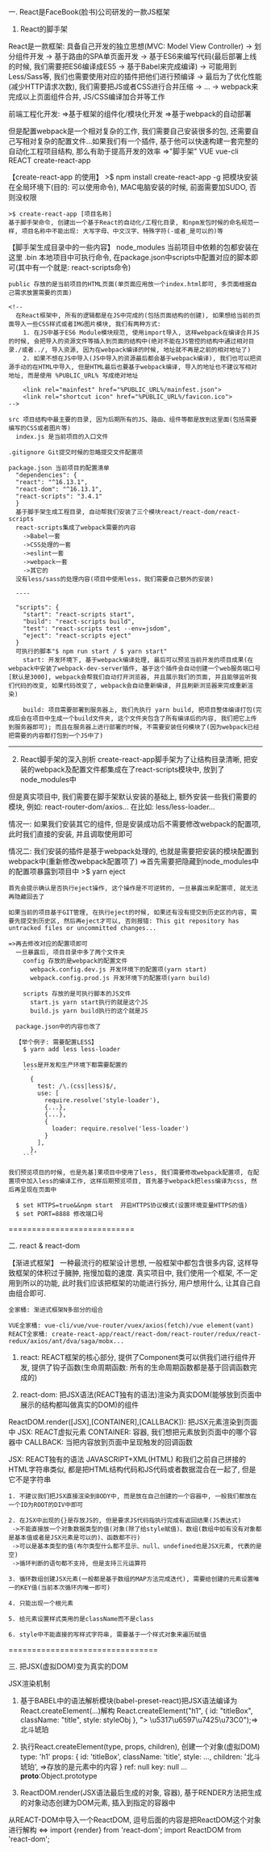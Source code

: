 一. React是FaceBook(脸书)公司研发的一款JS框架

1. React的脚手架

  React是一款框架: 具备自己开发的独立思想(MVC: Model View Controller)
    -> 划分组件开发
    -> 基于路由的SPA单页面开发
    -> 基于ES6来编写代码(最后部署上线的时候, 我们需要把ES6编译成ES5 -> 基于Babel来完成编译)
    -> 可能用到Less/Sass等, 我们也需要使用对应的插件把他们进行预编译
    -> 最后为了优化性能(减少HTTP请求次数), 我们需要把JS或者CSS进行合并压缩
    -> ...
    -> webpack来完成以上页面组件合并, JS/CSS编译加合并等工作

  前端工程化开发:
    =>基于框架的组件化/模块化开发
    =>基于webpack的自动部署

  但是配置webpack是一个相对复杂的工作, 我们需要自己安装很多的包, 还需要自己写相对复杂的配置文件...如果我们有一个插件, 基于他可以快速构建一套完整的自动化工程项目结构, 那么有助于提高开发的效率 =>"脚手架"
  VUE vue-cli
  REACT create-react-app

  【create-react-app 的使用】
    >$ npm install create-react-app -g
    把模块安装在全局环境下(目的: 可以使用命令), MAC电脑安装的时候, 前面需要加SUDO, 否则没权限

    >$ create-react-app [项目名称]
    基于脚手架命令, 创建出一个基于React的自动化/工程化目录, 和npm发包时候的命名规范一样, 项目名称中不能出现: 大写字母、中文汉字、特殊字符(-或者_是可以的)等

  【脚手架生成目录中的一些内容】
    node_modules 当前项目中依赖的包都安装在这里
      .bin 本地项目中可执行命令, 在package.json中scripts中配置对应的脚本即可(其中有一个就是: react-scripts命令)

    public 存放的是当前项目的HTML页面(单页面应用放一个index.html即可, 多页面根据自己需求放置需要的页面)

    <!-- 
      在React框架中, 所有的逻辑都是在JS中完成的(包括页面结构的创建), 如果想给当前的页面导入一些CSS样式或者IMG图片模块, 我们有两种方式: 
        1. 在JS中基于ES6 Module模块规范, 使用import导入, 这样webpack在编译合并JS的时候, 会把导入的资源文件等插入到页面的结构中(绝对不能在JS管控的结构中通过相对目录./或者../, 导入资源, 因为在webpack编译的时候, 地址就不再是之前的相对地址了)
        2. 如果不想在JS中导入(JS中导入的资源最后都会基于webpack编译), 我们也可以把资源手动的在HTML中导入, 但是HTML最后也要基于webpack编译, 导入的地址也不建议写相对地址, 而是使用 %PUBLIC_URL% 写成绝对地址

        <link rel="mainfest" href="%PUBLIC_URL%/mainfest.json">
        <link rel="shortcut icon" href="%PUBLIC_URL%/favicon.ico"> 
    -->

    src 项目结构中最主要的目录, 因为后期所有的JS、路由、组件等都是放到这里面(包括需要编写的CSS或者图片等)
      index.js 是当前项目的入口文件

    .gitignore Git提交时候的忽略提交文件配置项

    package.json 当前项目的配置清单
      "dependencies": {
      "react": "^16.13.1",
      "react-dom": "^16.13.1",
      "react-scripts": "3.4.1"
      }
      基于脚手架生成工程目录, 自动帮我们安装了三个模块react/react-dom/react-scripts
      react-scripts集成了webpack需要的内容
        ->Babel一套
        ->CSS处理的一套
        ->eslint一套
        ->webpack一套
        ->其它的
      没有less/sass的处理内容(项目中使用less，我们需要自己额外的安装)

      ----

      "scripts": {
        "start": "react-scripts start",
        "build": "react-scripts build",
        "test": "react-scripts test --env=jsdom",
        "eject": "react-scripts eject"
      }
      可执行的脚本"$ npm run start / $ yarn start"
        start: 开发环境下, 基于webpack编译处理, 最后可以预览当前开发的项目成果(在webpack中安装了webpack-dev-server插件, 基于这个插件会自动创建一个web服务端口号[默认是3000], webpack会帮我们自动打开浏览器, 并且展示我们的页面, 并且能够监听我们代码的改变, 如果代码改变了, webpack会自动重新编译, 并且刷新浏览器来完成重新渲染)

        build: 项目需要部署到服务器上, 我们先执行 yarn build, 把项目整体编译打包(完成后会在项目中生成一个build文件夹, 这个文件夹包含了所有编译后的内容, 我们把它上传到服务器即可); 而且在服务器上进行部署的时候, 不需要安装任何模块了(因为webpack已经把需要的内容都打包到一个JS中了)


----


2. React脚手架的深入剖析
  create-react-app脚手架为了让结构目录清晰, 把安装的webpack及配置文件都集成在了react-scripts模块中, 放到了node_modules中

  但是真实项目中, 我们需要在脚手架默认安装的基础上, 额外安装一些我们需要的模块, 例如: react-router-dom/axios... 在比如: less/less-loader...

  情况一: 如果我们安装其它的组件, 但是安装成功后不需要修改webpack的配置项, 此时我们直接的安装, 并且调取使用即可
    
  情况二: 我们安装的插件是基于webpack处理的, 也就是需要把安装的模块配置到webpack中(重新修改webpack配置项了)
    =>首先需要把隐藏到node_modules中的配置项暴露到项目中
    >$ yarn eject

    首先会提示确认是否执行eject操作, 这个操作是不可逆转的, 一旦暴露出来配置项, 就无法再隐藏回去了

    如果当前的项目基于GIT管理, 在执行eject的时候, 如果还有没有提交到历史区的内容, 需要先提交到历史区, 然后再eject才可以, 否则报错: This git repository has untracked files or uncommitted changes...
    
    =>再去修改对应的配置项即可
      一旦暴露后, 项目目录中多了两个文件夹
        config 存放的是webpack的配置文件
          webpack.config.dev.js 开发环境下的配置项(yarn start)
          webpack.config.prod.js 开发环境下的配置项(yarn build)

        scripts 存放的是可执行脚本的JS文件
          start.js yarn start执行的就是这个JS
          build.js yarn build执行的这个就是JS
        
      package.json中的内容也改了

      【举个例子: 需要配置LESS】
        $ yarn add less less-loader

        less是开发和生产环境下都需要配置的
        ```
          {
            test: /\.(css|less)$/,
            use: [
              require.resolve('style-loader'),
              {...},
              {...},
              {
                loader: require.resolve('less-loader')
              }
            ],
          },
        ```

    我们预览项目的时候, 也是先基]果项目中使用了less, 我们需要修改webpack配置项, 在配置项中加入less的编译工作, 这样后期预览项目, 首先基于webpack把less编译为css, 然后再呈现在页面中

      $ set HTTPS=true&&npm start  开启HTTPS协议模式(设置环境变量HTTPS的值)
      $ set PORT=8888 修改端口号

===========================

二. react & react-dom

  【渐进式框架】
    一种最流行的框架设计思想, 一般框架中都包含很多内容, 这样导致框架的体积过于臃肿, 拖慢加载的速度. 真实项目中, 我们使用一个框架, 不一定用到所以的功能, 此时我们应该把框架的功能进行拆分, 用户想用什么, 让其自己自由组合即可.

    全家桶: 渐进式框架N多部分的组合

    VUE全家桶: vue-cli/vue/vue-router/vuex/axios(fetch)/vue element(vant)
    REACT全家桶: create-react-app/react/react-dom/react-router/redux/react-redux/axios/ant/dva/saga/mobx...

  1. react: REACT框架的核心部分, 提供了Component类可以供我们进行组件开发, 提供了钩子函数(生命周期函数: 所有的生命周期函数都是基于回调函数完成的)

  2. react-dom: 把JSX语法(REACT独有的语法)渲染为真实DOM(能够放到页面中展示的结构都叫做真实的DOM)的组件

  ReactDOM.render([JSX],[CONTAINER],[CALLBACK]): 把JSX元素渲染到页面中 
    JSX: REACT虚拟元素
    CONTAINER: 容器, 我们想把元素放到页面中的哪个容器中
    CALLBACK: 当把内容放到页面中呈现触发的回调函数
  
  JSX: REACT独有的语法  JAVASCRIPT+XML(HTML)
    和我们之前自己拼接的HTML字符串类似, 都是把HTML结构代码和JS代码或者数据混合在一起了, 但是它不是字符串
  
    1. 不建议我们把JSX直接渲染到BODY中, 而是放在自己创建的一个容器中, 一般我们都放在一个ID为ROOT的DIV中即可
  
    2. 在JSX中出现的{}是存放JS的, 但是要求JS代码指执行完成有返回结果(JS表达式)
     ->不能直接放一个对象数据类型的值(对象(除了给style赋值)、数组(数组中如有没有对象都是基本值或者是JSX元素是可以的)、函数都不行)
     ->可以是基本类型的值(布尔类型什么都不显示、null、undefined也是JSX元素, 代表的是空)
     ->循环判断的语句都不支持, 但是支持三元运算符
  
    3. 循环数组创建JSX元素(一般都是基于数组的MAP方法完成迭代), 需要给创建的元素设置唯一的KEY值(当前本次循环内唯一即可)
 
    4. 只能出现一个根元素
  
    5. 给元素设置样式类用的是className而不是class
  
    6. style中不能直接的写样式字符串, 需要基于一个样式对象来遍历赋值
 
================================

三. 把JSX(虚拟DOM)变为真实的DOM

  JSX渲染机制

  1. 基于BABEL中的语法解析模块(babel-preset-react)把JSX语法编译为React.createElement(...)解构
    React.createElement("h1", {
      id: "titleBox",
      className: "title",
      style: styleObj
    }, "> \u5317\u6597\u7425\u73C0");=>北斗琥珀

  2. 执行React.createElement(type, props, children), 创建一个对象(虚拟DOM)
    type: 'h1'
    props: {
      id: 'titleBox',
      className: 'title',
      style: ...,
      children: '北斗琥珀', =>存放的是元素中的内容
    }
    ref: null
    key: null
    ...
    __proto__:Object.prototype
 
  3. ReactDOM.render(JSX语法最后生成的对象, 容器), 基于RENDER方法把生成的对象动态创建为DOM元素, 插入到指定的容器中


  从REACT-DOM中导入一个ReactDOM, 逗号后面的内容是把ReactDOM这个对象进行解构 <=> import {render} from 'react-dom';
  import ReactDOM from 'react-dom';